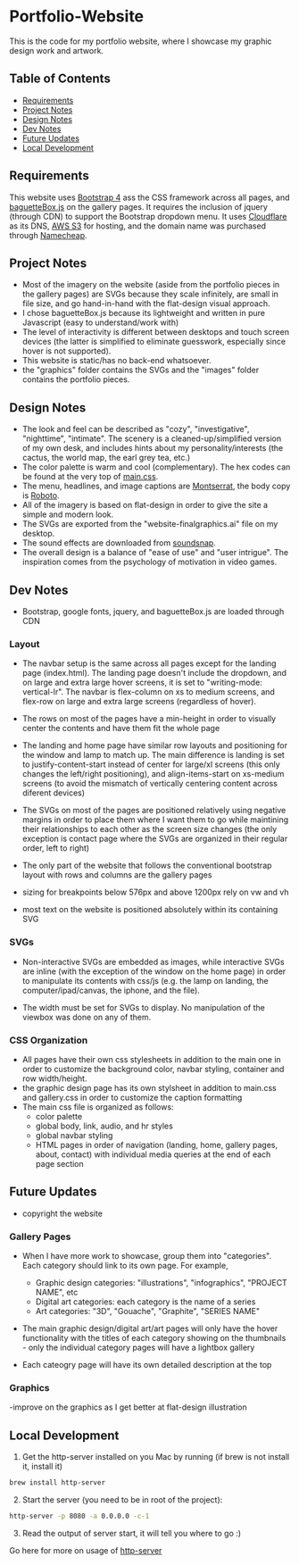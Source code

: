 # Portfolio-Website
This is the code for my portfolio website, where I showcase my graphic design work and artwork. 

## Table of Contents
- [Requirements](https://github.com/cristi0404/Portfolio-Website#requirements)
- [Project Notes](https://github.com/cristi0404/Portfolio-Website#project-notes)
- [Design Notes](https://github.com/cristi0404/Portfolio-Website#design-notes)
- [Dev Notes](https://github.com/cristi0404/Portfolio-Website#dev-notes)
- [Future Updates](https://github.com/cristi0404/Portfolio-Website#future-updates)
- [Local Development](https://github.com/cristi0404/Portfolio-Website#local-development)

## Requirements

This website uses [Bootstrap 4](https://getbootstrap.com/) ass the CSS framework across all pages, and [baguetteBox.js](https://github.com/feimosi/baguetteBox.js) on the gallery pages. It requires the inclusion of jquery (through CDN) to support the Bootstrap dropdown menu. It uses [Cloudflare](https://www.cloudflare.com/) as its DNS, [AWS S3](https://aws.amazon.com/s3/) for hosting, and the domain name was purchased through [Namecheap](https://www.namecheap.com/).

## Project Notes

- Most of the imagery on the website (aside from the portfolio pieces in the gallery pages) are SVGs because they scale infinitely, are small in file size, and go hand-in-hand with the flat-design visual approach. 
- I chose baguetteBox.js because its lightweight and written in pure Javascript (easy to understand/work with)
- The level of interactivity is different between desktops and touch screen devices (the latter is simplified to eliminate guesswork, especially since hover is not supported).
- This website is static/has no back-end whatsoever.
- the "graphics" folder contains the SVGs and the "images" folder contains the portfolio pieces.

## Design Notes

- The look and feel can be described as "cozy", "investigative", "nighttime", "intimate". The scenery is a cleaned-up/simplified version of my own desk, and includes hints about my personality/interests (the cactus, the world map, the earl grey tea, etc.)
- The color palette is warm and cool (complementary). The hex codes can be found at the very top of [main.css](public/css/main.css).
- The menu, headlines, and image captions are [Montserrat](https://fonts.google.com/specimen/Montserrat), the body copy is [Roboto](https://fonts.google.com/specimen/Roboto).
- All of the imagery is based on flat-design in order to give the site a simple and modern look.
- The SVGs are exported from the "website-finalgraphics.ai" file on my desktop.
- The sound effects are downloaded from [soundsnap](https://www.soundsnap.com/).
- The overall design is a balance of "ease of use" and "user intrigue". The inspiration comes from the psychology of motivation in video games.

## Dev Notes

- Bootstrap, google fonts, jquery, and baguetteBox.js are loaded through CDN

### Layout

- The navbar setup is the same across all pages except for the landing page (index.html). The landing page doesn't include the dropdown, and on large and extra large hover screens, it is set to "writing-mode: vertical-lr". The navbar is flex-column on xs to medium screens, and flex-row on large and extra large screens (regardless of hover). 

- The rows on most of the pages have a min-height in order to visually center the contents and have them fit the whole page

- The landing and home page have similar row layouts and positioning for the window and lamp to match up. The main difference is landing is set to justify-content-start instead of center for large/xl screens (this only changes the left/right positioning), and align-items-start on xs-medium screens (to avoid the mismatch of vertically centering content across diferent devices)

- The SVGs on most of the pages are positioned relatively using negative margins in order to place them where I want them to go while maintining their relationships to each other as the screen size changes (the only exception is contact page where the SVGs are organized in their regular order, left to right)

- The only part of the website that follows the conventional bootstrap layout with rows and columns are the gallery pages

- sizing for breakpoints below 576px and above 1200px rely on vw and vh

- most text on the website is positioned absolutely within its containing SVG


### SVGs

- Non-interactive SVGs are embedded as images, while interactive SVGs are inline (with the exception of the window on the home page) in order to manipulate its contents with css/js (e.g. the lamp on landing, the computer/ipad/canvas, the iphone, and the file). 

- The width must be set for SVGs to display. No manipulation of the viewbox was done on any of them.


### CSS Organization

- All pages have their own css stylesheets in addition to the main one in order to customize the background color, navbar styling, container and row width/height.
- the graphic design page has its own stylsheet in addition to main.css and gallery.css in order to customize the caption formatting
- The main css file is organized as follows: 
  - color palette
  - global body, link, audio, and hr styles
  - global navbar styling
  - HTML pages in order of navigation (landing, home, gallery pages, about, contact) with individual media queries at the end of each page section



## Future Updates

- copyright the website

### Gallery Pages

- When I have more work to showcase, group them into "categories". Each category should link to its own page. For example,

  - Graphic design categories: "illustrations", "infographics", "PROJECT NAME", etc
  - Digital art categories: each category is the name of a series
  - Art categories: "3D", "Gouache", "Graphite", "SERIES NAME"

- The main graphic design/digital art/art pages will only have the hover functionality with the titles of each category showing on the thumbnails - only the individual category pages will have a lightbox gallery
- Each cateogry page will have its own detailed description at the top

### Graphics

-improve on the graphics as I get better at flat-design illustration


## Local Development

1. Get the http-server installed on you Mac by running (if brew is not install it, install it)
```bash
brew install http-server
```
2. Start the server (you need to be in root of the project):
```bash
http-server -p 8080 -a 0.0.0.0 -c-1
```

3. Read the output of server start, it will tell you where to go :)

Go here for more on usage of [http-server](https://www.npmjs.com/package/http-server)
